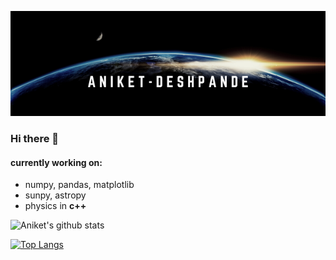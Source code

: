 ![alt text](Aniket-DEshpande.png)

### Hi there 👋

<!--
**aniket-deshpande/aniket-deshpande** is a ✨ _special_ ✨ repository because its `README.md` (this file) appears on your GitHub profile.

Here are some ideas to get you started:

- 🔭 I’m currently working on ...
- 🌱 I’m currently learning ...
- 👯 I’m looking to collaborate on ...
- 🤔 I’m looking for help with ...
- 💬 Ask me about ...
- 📫 How to reach me: ...
- 😄 Pronouns: ...
- ⚡ Fun fact: ...
-->

#### currently working on:
* numpy, pandas, matplotlib
* sunpy, astropy
* physics in __c++__


![Aniket's github stats](https://github-readme-stats.vercel.app/api?username=aniket-deshpande&show_icons=true&theme=gruvbox)

[![Top Langs](https://github-readme-stats.vercel.app/api/top-langs/?username=aniket-deshpande&theme=gruvbox)](https://github.com/aniket-deshpande/github-readme-stats)
